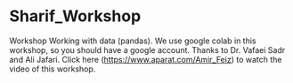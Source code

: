 # Sharif_Workshop
Workshop Working with data (pandas). We use google colab in this workshop, so you should have a google account. Thanks to Dr. Vafaei Sadr and Ali Jafari. Click here (https://www.aparat.com/Amir_Feiz) to watch the video of this workshop.
